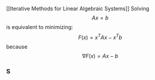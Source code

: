 [[Iterative Methods for Linear Algebraic Systems]]
Solving 
$$
Ax=b
$$
is equivalent to minimizing:
$$
F(x)=x^{T}Ax-x^{T}b
$$
because 
$$
\nabla F(x) = Ax - b
$$
### S